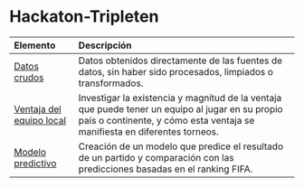 # Hackaton-Tripleten

| Elemento               | Descripción                                                                                 |
|:------------------------ |:------------------------------------------------------------------------------------------- |
|[Datos crudos](https://github.com/IreneRA/Hackaton-Tripleten/tree/Raw-data)| Datos obtenidos directamente de las fuentes de datos, sin haber sido procesados, limpiados o transformados.|
|[Ventaja del equipo local](https://github.com/IreneRA/Hackaton-Tripleten/blob/team-advantage/Ventaja_del_equipo_local.ipynb)| Investigar la existencia y magnitud de la ventaja que puede tener un equipo al jugar en su propio país o continente, y cómo esta ventaja se manifiesta en diferentes torneos.|
|[Modelo predictivo](https://github.com/IreneRA/Hackaton-Tripleten/blob/predictive-model/Modelo_predictivo.ipynb)| Creación de un modelo que predice el resultado de un partido y comparación con las predicciones basadas en el ranking FIFA.|
